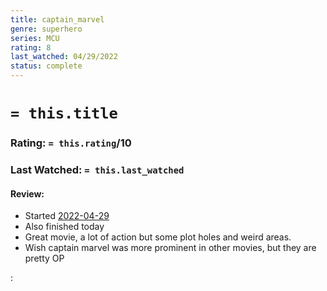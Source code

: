```yaml
---
title: captain_marvel
genre: superhero
series: MCU
rating: 8
last_watched: 04/29/2022
status: complete
---
```

# `= this.title`
### Rating: `= this.rating`/10
### Last Watched: `= this.last_watched`

#### Review:
- Started [2022-04-29](2022-04-29.md)
- Also finished today
- Great movie, a lot of action but some plot holes and weird areas.
- Wish captain marvel was more prominent in other movies, but they are pretty OP

:
 
